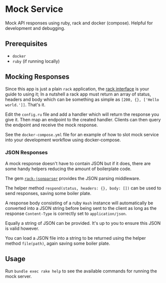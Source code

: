 # Mock Service

Mock API responses using ruby, rack and docker (compose). Helpful for development and debugging.

## Prerequisites

- `docker`
- `ruby` (if running locally)

## Mocking Responses

Since this app is just a plain `rack` application, the [rack interface](https://rack.github.io) is your guide to using it; In a nutshell a rack app must return an array of status, headers and body which can be something as simple as `[200, {}, ['Hello world.']]`. That's it.

Edit the `config.ru` file and add a handler which will return the response you give it. Then map an endpoint to the created handler. Clients can then query the endpoint and receive the mock response.

See the `docker-compose.yml` file for an example of how to slot mock service into your development workflow using docker-compose.

### JSON Responses

A mock response doesn't have to contain JSON but if it does, there are some handy helpers reducing the amount of boilerplate code.

The gem [`rack-jsonparser`](https://github.com/michaeltelford/rack_jsonparser) provides the JSON parsing middleware.

The helper method `respond(status, headers: {}, body: [])` can be used to send responses, saving some boiler plate.

A response body consisting of a ruby `Hash` instance will automatically be converted into a JSON string before being sent to the client as long as the response `Content-Type` is correctly set to `application/json`.

Equally a string of JSON can be provided. It's up to you to ensure this JSON is valid however.

You can load a JSON file into a string to be returned using the helper method `file(path)`, again saving some boiler plate.

## Usage

Run `bundle exec rake help` to see the available commands for running the mock server.
